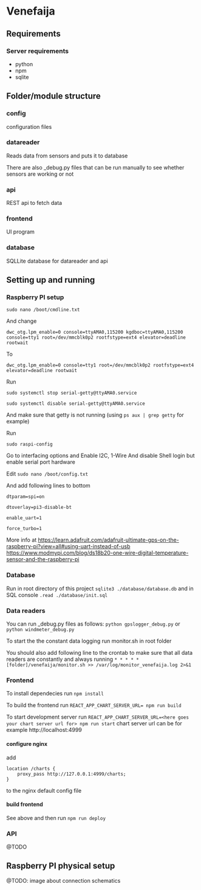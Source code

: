 # Venefaija

## Requirements
### Server requirements
* python
* npm
* sqlite


## Folder/module structure

### config
configuration files

### datareader
Reads data from sensors and puts it to database

There are also _debug.py files that can be run manually to see whether sensors are working or not

### api
REST api to fetch data

### frontend
UI program

### database
SQLLite database for datareader and api

## Setting up and running
### Raspberry PI setup
`sudo nano /boot/cmdline.txt`

And change

`dwc_otg.lpm_enable=0 console=ttyAMA0,115200 kgdboc=ttyAMA0,115200 console=tty1 root=/dev/mmcblk0p2 rootfstype=ext4 elevator=deadline rootwait`

To

`dwc_otg.lpm_enable=0 console=tty1 root=/dev/mmcblk0p2 rootfstype=ext4 elevator=deadline rootwait`

Run

`sudo systemctl stop serial-getty@ttyAMA0.service`

`sudo systemctl disable serial-getty@ttyAMA0.service`

And make sure that getty is not running (using `ps aux | grep getty` for example)

Run

`sudo raspi-config`

Go to interfacing options and Enable I2C, 1-Wire
And disable Shell login but enable serial port hardware

Edit `sudo nano /boot/config.txt`

And add following lines to bottom

`dtparam=spi=on`

`dtoverlay=pi3-disable-bt`

`enable_uart=1`

`force_turbo=1`

More info at
https://learn.adafruit.com/adafruit-ultimate-gps-on-the-raspberry-pi?view=all#using-uart-instead-of-usb
https://www.modmypi.com/blog/ds18b20-one-wire-digital-temperature-sensor-and-the-raspberry-pi


### Database
Run in root directory of this project
`sqlite3 ./database/database.db` and in SQL console `.read ./database/init.sql`

### Data readers
You can run _debug.py files as follows: `python gpslogger_debug.py` or `python windmeter_debug.py`

To start the the constant data logging run monitor.sh in root folder

You should also add following line to the crontab to make sure that all data readers are constantly and always running
`* * * * * [folder]/venefaija/monitor.sh >> /var/log/monitor_venefaija.log 2>&1`

### Frontend
To install dependecies run `npm install`

To build the frontend run `REACT_APP_CHART_SERVER_URL= npm run build`

To start development server run `REACT_APP_CHART_SERVER_URL=<here goes your chart server url for> npm run start`
chart server url can be for example http://localhost:4999 


#### configure nginx
add 
``` 
location /charts {
    proxy_pass http://127.0.0.1:4999/charts;
}
``` 
to the nginx default config file

#### build frontend
See above
and then run `npm run deploy`

### API
@TODO

## Raspberry PI physical setup
@TODO: image about connection schematics

